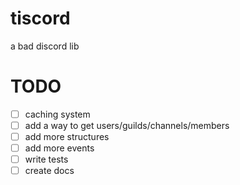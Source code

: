 # tiscord
a bad discord lib

# TODO
- [ ] caching system
- [ ] add a way to get users/guilds/channels/members
- [ ] add more structures
- [ ] add more events
- [ ] write tests
- [ ] create docs